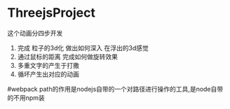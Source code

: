 # ThreejsProject

这个动画分四步开发 

1. 完成 粒子的3d化 做出如何深入  在浮出的3d感觉
2. 通过鼠标的距离 完成如何做旋转效果
3. 多重文字的产生于打撒
4. 循坏产生出对应的动画



#webpack
path的作用是nodejs自带的一个对路径进行操作的工具,是node自带的不用npm装
